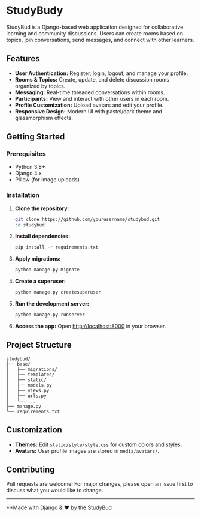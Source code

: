 # StudyBudy

StudyBud is a Django-based web application designed for collaborative learning and community discussions. Users can create rooms based on topics, join conversations, send messages, and connect with other learners.

## Features

- **User Authentication:** Register, login, logout, and manage your profile.
- **Rooms & Topics:** Create, update, and delete discussion rooms organized by topics.
- **Messaging:** Real-time threaded conversations within rooms.
- **Participants:** View and interact with other users in each room.
- **Profile Customization:** Upload avatars and edit your profile.
- **Responsive Design:** Modern UI with pastel/dark theme and glassmorphism effects.

## Getting Started

### Prerequisites

- Python 3.8+
- Django 4.x
- Pillow (for image uploads)

### Installation

1. **Clone the repository:**
   ```sh
   git clone https://github.com/yourusername/studybud.git
   cd studybud
   ```

2. **Install dependencies:**
   ```sh
   pip install -r requirements.txt
   ```

3. **Apply migrations:**
   ```sh
   python manage.py migrate
   ```

4. **Create a superuser:**
   ```sh
   python manage.py createsuperuser
   ```

5. **Run the development server:**
   ```sh
   python manage.py runserver
   ```

6. **Access the app:**
   Open [http://localhost:8000](http://localhost:8000) in your browser.

## Project Structure

```
studybud/
├── base/
│   ├── migrations/
│   ├── templates/
│   ├── static/
│   ├── models.py
│   ├── views.py
│   ├── urls.py
│   └── ...
├── manage.py
└── requirements.txt
```

## Customization

- **Themes:** Edit `static/style/style.css` for custom colors and styles.
- **Avatars:** User profile images are stored in `media/avatars/`.

## Contributing

Pull requests are welcome! For major changes, please open an issue first to discuss what you would like to change.

---

**Made with Django & ❤️ by the StudyBud

